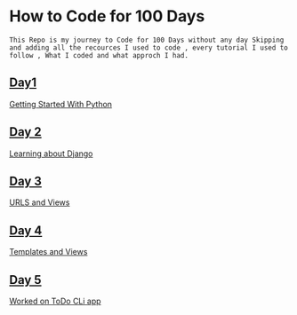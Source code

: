# How to Code for 100 Days 
`This Repo is my journey to Code for 100 Days without any day Skipping and adding all the recources I used to code , every tutorial I used to follow , What I coded and what approch I had.
`


## [Day1](./Day1)
[Getting Started With Python](./Day1/)

## [Day 2](./Day2.md)
[Learning about Django](./Day2.md)

## [Day 3](./Day3)
[URLS and Views ](./Day3/)

## [Day 4](./Day4.md)
[Templates and Views ](./Day4.md/)

## [Day 5](./Day5.md)
[Worked on ToDo CLi app](./https://github.com/sharpsailor/ToDo-Cli/)
